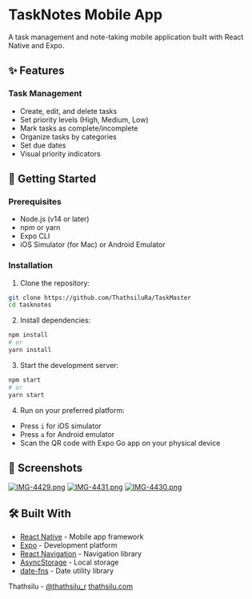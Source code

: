 # TaskNotes Mobile App

A task management and note-taking mobile application built with React Native and Expo.

## ✨ Features

### Task Management
- Create, edit, and delete tasks
- Set priority levels (High, Medium, Low)
- Mark tasks as complete/incomplete
- Organize tasks by categories
- Set due dates
- Visual priority indicators

  
## 🚀 Getting Started

### Prerequisites
- Node.js (v14 or later)
- npm or yarn
- Expo CLI
- iOS Simulator (for Mac) or Android Emulator

### Installation

1. Clone the repository:
```bash
git clone https://github.com/ThathsiluRa/TaskMaster
cd tasknotes
```

2. Install dependencies:
```bash
npm install
# or
yarn install
```

3. Start the development server:
```bash
npm start
# or
yarn start
```

4. Run on your preferred platform:
- Press `i` for iOS simulator
- Press `a` for Android emulator
- Scan the QR code with Expo Go app on your physical device

## 📱 Screenshots

[![IMG-4429.png](https://i.postimg.cc/bNzMpn5v/IMG-4429.png)](https://postimg.cc/t7MDzsp0)
[![IMG-4431.png](https://i.postimg.cc/66d3DssX/IMG-4431.png)](https://postimg.cc/YjCMWsqn)
[![IMG-4430.png](https://i.postimg.cc/GhWX9s7Y/IMG-4430.png)](https://postimg.cc/MvY7FX8K)


## 🛠️ Built With

- [React Native](https://reactnative.dev/) - Mobile app framework
- [Expo](https://expo.dev/) - Development platform
- [React Navigation](https://reactnavigation.org/) - Navigation library
- [AsyncStorage](https://react-native-async-storage.github.io/async-storage/) - Local storage
- [date-fns](https://date-fns.org/) - Date utility library


Thathsilu - [@thathsilu_r](https://www.instagram.com/thathsilu_r/)
            [thathsilu.com](https://www.thathsilu.com/)
